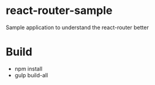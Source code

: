 # react-router-sample
Sample application to understand the react-router better
# Build
* npm install
* gulp build-all